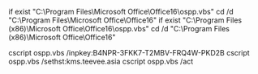 if exist "C:\Program Files\Microsoft Office\Office16\ospp.vbs" cd /d "C:\Program Files\Microsoft Office\Office16"
if exist "C:\Program Files (x86)\Microsoft Office\Office16\ospp.vbs" cd /d "C:\Program Files (x86)\Microsoft Office\Office16"

cscript ospp.vbs /inpkey:B4NPR-3FKK7-T2MBV-FRQ4W-PKD2B
cscript ospp.vbs /sethst:kms.teevee.asia
cscript ospp.vbs /act